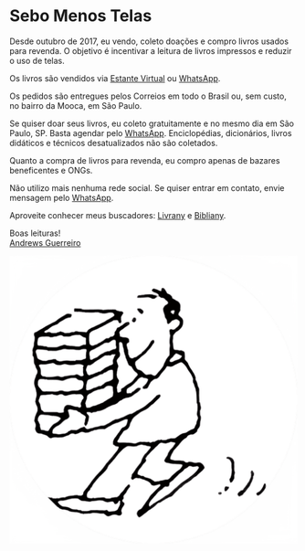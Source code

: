 # Sebo Menos Telas

Desde outubro de 2017, eu vendo, coleto doações e compro livros usados para revenda. O objetivo é incentivar a leitura de livros impressos e reduzir o uso de telas.

Os livros são vendidos via [Estante Virtual](https://www.estantevirtual.com.br/sebos-e-livreiros/sebo-menos-telas) ou [WhatsApp](https://wa.me/5511981350566).

Os pedidos são entregues pelos Correios em todo o Brasil ou, sem custo, no bairro da Mooca, em São Paulo.

Se quiser doar seus livros, eu coleto gratuitamente e no mesmo dia em São Paulo, SP. Basta agendar pelo [WhatsApp](https://wa.me/5511981350566). Enciclopédias, dicionários, livros didáticos e técnicos desatualizados não são coletados.

Quanto a compra de livros para revenda, eu compro apenas de bazares beneficentes e ONGs.

Não utilizo mais nenhuma rede social. Se quiser entrar em contato, envie mensagem pelo [WhatsApp](https://wa.me/5511981350566).

Aproveite conhecer meus buscadores: [Livrany](https://andguerreiro.github.io/livrany/) e [Bibliany](https://andguerreiro.github.io/bibliany/).

Boas leituras!  
[Andrews Guerreiro](https://github.com/andguerreiro)

![Logo](logo.png)
